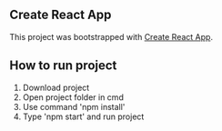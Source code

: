 ## Create React App

This project was bootstrapped with [Create React App](https://github.com/facebook/create-react-app).

## How to run project
1. Download project
2. Open project folder in cmd
3. Use command 'npm install'
4. Type 'npm start' and run project

